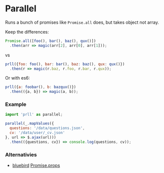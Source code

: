 # Parallel
Runs a bunch of promises like `Promise.all` does, but takes object not array.

Keep the differences:
```js
Promise.all([foo(), bar(), baz(), qux()])
  .then(arr => magic(arr[2], arr[0], arr[1]));
```
vs
```js
prll({foo: foo(), bar: bar(), baz: baz(), qux: qux()})
  .then(r => magic(r.baz, r.foo, r.bar, r.qux));
```

Or with es6:
```js
prll({a: foobar(), b: bazqux()})
  .then(({a, b}) => magic(a, b));
```

### Example
```js
import 'prll' as parallel;

parallel(_.mapValues({
  questions: '/data/questions.json',
  cv: '/data/user/_cv.json'
}, url => $.ajax(url)))
  .then(({questions, cv}) => console.log(questions, cv));
```

### Alternativies
* [bluebird](https://github.com/petkaantonov/bluebird) [Promise.props](http://bluebirdjs.com/docs/api/promise.props.html)
